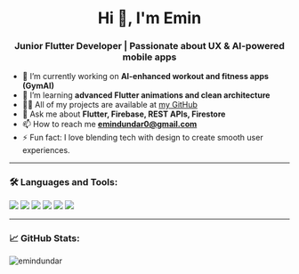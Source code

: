 <h1 align="center">Hi 👋, I'm Emin</h1>
<h3 align="center">Junior Flutter Developer | Passionate about UX & AI-powered mobile apps</h3>

- 🔭 I’m currently working on **AI-enhanced workout and fitness apps (GymAI)**  
- 🌱 I’m learning **advanced Flutter animations and clean architecture**  
- 👨‍💻 All of my projects are available at [my GitHub](https://github.com/emindundar)  
- 💬 Ask me about **Flutter, Firebase, REST APIs, Firestore**  
- 📫 How to reach me **emindundar0@gmail.com**  
- ⚡ Fun fact: I love blending tech with design to create smooth user experiences.

---

### 🛠️ Languages and Tools:
<p align="left">
  <img src="https://img.shields.io/badge/Flutter-02569B?style=for-the-badge&logo=flutter&logoColor=white"/>
  <img src="https://img.shields.io/badge/Dart-0175C2?style=for-the-badge&logo=dart&logoColor=white"/>
  <img src="https://img.shields.io/badge/Firebase-FFCA28?style=for-the-badge&logo=firebase&logoColor=white"/>
  <img src="https://img.shields.io/badge/C%23-239120?style=for-the-badge&logo=c-sharp&logoColor=white"/>
  <img src="https://img.shields.io/badge/SQL-4479A1?style=for-the-badge&logo=sqlite&logoColor=white"/>
  <img src="https://img.shields.io/badge/JavaScript-F7DF1E?style=for-the-badge&logo=javascript&logoColor=black"/>
</p>

---

### 📈 GitHub Stats:
<p align="left">
  <img src="https://github-readme-stats.vercel.app/api?username=emindundar&show_icons=true&theme=tokyonight" alt="emindundar" />
</p>
